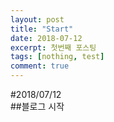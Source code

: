 ```yaml
---
layout: post
title: "Start"
date: 2018-07-12
excerpt: 첫번째 포스팅
tags: [nothing, test]
comment: true
---
```


#2018/07/12   
##블로그 시작

